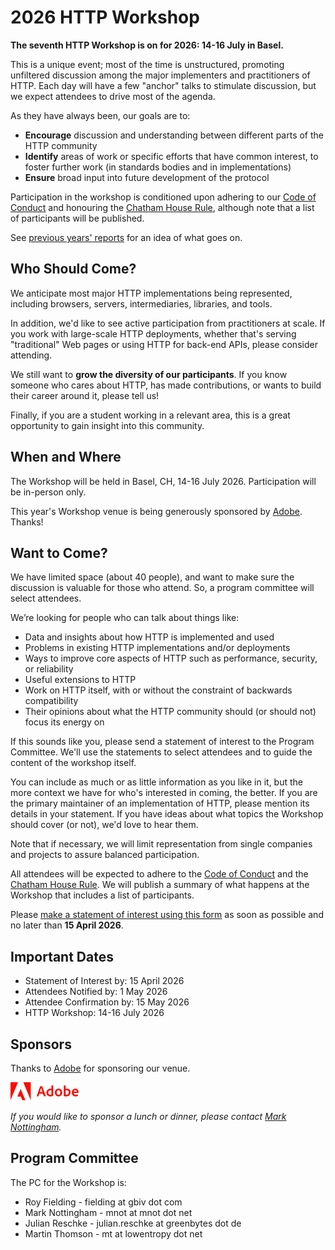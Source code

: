 # 2026 HTTP Workshop

**The seventh HTTP Workshop is on for 2026: 14-16 July in Basel.**

This is a unique event; most of the time is unstructured, promoting unfiltered discussion among the major implementers and practitioners of HTTP. Each day will have a few "anchor" talks to stimulate discussion, but we expect attendees to drive most of the agenda.

As they have always been, our goals are to:

* **Encourage** discussion and understanding between different parts of the HTTP community
* **Identify** areas of work or specific efforts that have common interest, to foster further work (in standards bodies and in implementations)
* **Ensure** broad input into future development of the protocol

Participation in the workshop is conditioned upon adhering to our [Code of Conduct](https://httpworkshop.org/conduct) and honouring the [Chatham House Rule](https://www.chathamhouse.org/about-us/chatham-house-rule), although note that a list of participants will be published.

See [previous years' reports](https://httpworkshop.org/) for an idea of what goes on.

## Who Should Come?

We anticipate most major HTTP implementations being represented, including browsers, servers, intermediaries, libraries, and tools.

In addition, we'd like to see active participation from practitioners at scale. If you work with large-scale HTTP deployments, whether that's serving "traditional" Web pages or using HTTP for back-end APIs, please consider attending.

We still want to **grow the diversity of our participants**. If you know someone who cares about HTTP, has made contributions, or wants to build their career around it, please tell us!

Finally, if you are a student working in a relevant area, this is a great opportunity to gain insight into this community.


## When and Where

The Workshop will be held in Basel, CH, 14-16 July 2026. Participation will be in-person only.

This year's Workshop venue is being generously sponsored by [Adobe](https://adobe.com/). Thanks!


## Want to Come?

We have limited space (about 40 people), and want to make sure the discussion is valuable for those who attend. So, a program committee will select attendees.

We’re looking for people who can talk about things like:

* Data and insights about how HTTP is implemented and used
* Problems in existing HTTP implementations and/or deployments
* Ways to improve core aspects of HTTP such as performance, security, or reliability
* Useful extensions to HTTP
* Work on HTTP itself, with or without the constraint of backwards compatibility
* Their opinions about what the HTTP community should (or should not) focus its energy on

If this sounds like you, please send a statement of interest to the Program Committee. We'll use the statements to select attendees and to guide the content of the workshop itself.

You can include as much or as little information as you like in it, but the more context we have for who's interested in coming, the better. If you are the primary maintainer of an implementation of HTTP, please mention its details in your statement. If you have ideas about what topics the Workshop should cover (or not), we'd love to hear them.

Note that if necessary, we will limit representation from single companies and projects to assure balanced participation.

All attendees will be expected to adhere to the [Code of Conduct](https://httpworkshop.org/conduct) and the [Chatham House Rule](https://www.chathamhouse.org/about-us/chatham-house-rule). We will publish a summary of what happens at the Workshop that includes a list of participants.

Please [make a statement of interest using this form]() as soon as possible and no later than **15 April 2026**.


## Important Dates

* Statement of Interest by: 15 April 2026
* Attendees Notified by: 1 May 2026
* Attendee Confirmation by: 15 May 2026
* HTTP Workshop: 14-16 July 2026


## Sponsors

Thanks to [Adobe](https://adobe.com/) for sponsoring our venue.

[![Adobe](asset/adobe.svg)](https://adobe.com/)

*If you would like to sponsor a lunch or dinner, please contact [Mark Nottingham](mailto:mnot@mnot.net).*


## Program Committee

The PC for the Workshop is:

* Roy Fielding - fielding at gbiv dot com
* Mark Nottingham - mnot at mnot dot net
* Julian Reschke - julian.reschke at greenbytes dot de
* Martin Thomson - mt at lowentropy dot net

